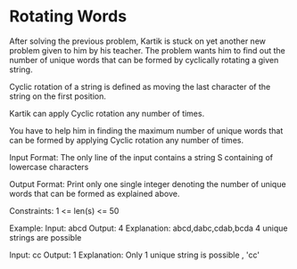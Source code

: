 Rotating Words
==============
After solving the previous problem, Kartik is stuck on yet another new problem given to him by his teacher.
The problem wants him to find out the number of unique words that can be formed by cyclically rotating a given string.

Cyclic rotation of a string is defined as moving the last character of the string on the first position.

Kartik can apply Cyclic rotation any number of times.

You have to help him in finding the maximum number of unique words that can be formed by applying Cyclic rotation any number of times.

Input Format:
The only line of the input contains a string S containing of lowercase characters

Output Format:
Print only one single integer denoting the number of unique words that can be formed as explained above.

Constraints:
1 <= len(s) <= 50

Example:
Input:
abcd
Output:
4
Explanation:
abcd,dabc,cdab,bcda
4 unique strings are possible

Input:
cc
Output:
1
Explanation:
Only 1 unique string is possible , 'cc'